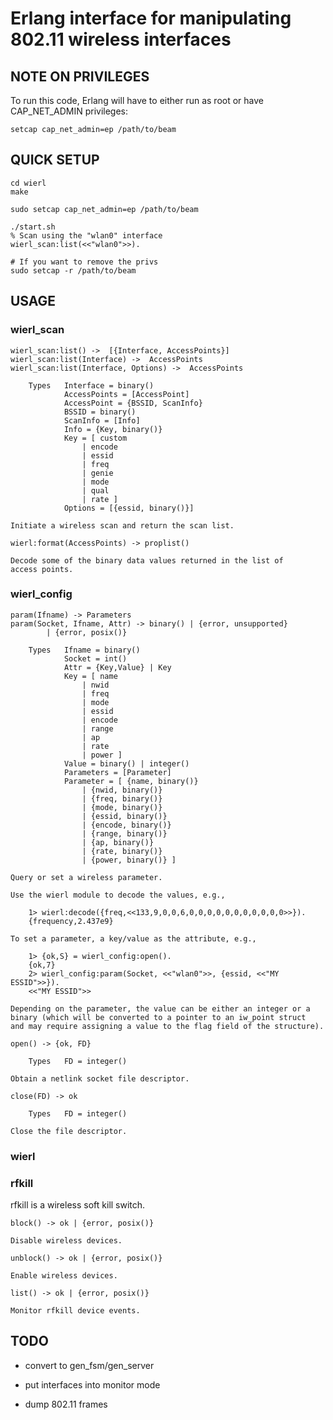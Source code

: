 
# Erlang interface for manipulating 802.11 wireless interfaces

## NOTE ON PRIVILEGES

To run this code, Erlang will have to either run as root or have
CAP\_NET\_ADMIN privileges:

    setcap cap_net_admin=ep /path/to/beam


## QUICK SETUP

    cd wierl
    make

    sudo setcap cap_net_admin=ep /path/to/beam

    ./start.sh
    % Scan using the "wlan0" interface 
    wierl_scan:list(<<"wlan0">>).

    # If you want to remove the privs
    sudo setcap -r /path/to/beam


## USAGE

### wierl_scan

    wierl_scan:list() ->  [{Interface, AccessPoints}]
    wierl_scan:list(Interface) ->  AccessPoints
    wierl_scan:list(Interface, Options) ->  AccessPoints

        Types   Interface = binary()
                AccessPoints = [AccessPoint]
                AccessPoint = {BSSID, ScanInfo}
                BSSID = binary()
                ScanInfo = [Info]
                Info = {Key, binary()}
                Key = [ custom
                    | encode
                    | essid
                    | freq
                    | genie
                    | mode
                    | qual
                    | rate ]
                Options = [{essid, binary()}]

    Initiate a wireless scan and return the scan list.

    wierl:format(AccessPoints) -> proplist()

    Decode some of the binary data values returned in the list of
    access points.

### wierl_config

    param(Ifname) -> Parameters
    param(Socket, Ifname, Attr) -> binary() | {error, unsupported}
            | {error, posix()}

        Types   Ifname = binary()
                Socket = int()
                Attr = {Key,Value} | Key
                Key = [ name
                    | nwid
                    | freq
                    | mode
                    | essid
                    | encode
                    | range
                    | ap
                    | rate
                    | power ]
                Value = binary() | integer()
                Parameters = [Parameter]
                Parameter = [ {name, binary()}
                    | {nwid, binary()}
                    | {freq, binary()}
                    | {mode, binary()}
                    | {essid, binary()}
                    | {encode, binary()}
                    | {range, binary()}
                    | {ap, binary()}
                    | {rate, binary()}
                    | {power, binary()} ]

    Query or set a wireless parameter.

    Use the wierl module to decode the values, e.g.,

        1> wierl:decode({freq,<<133,9,0,0,6,0,0,0,0,0,0,0,0,0,0,0>>}).
        {frequency,2.437e9}

    To set a parameter, a key/value as the attribute, e.g.,

        1> {ok,S} = wierl_config:open().
        {ok,7}
        2> wierl_config:param(Socket, <<"wlan0">>, {essid, <<"MY ESSID">>}).
        <<"MY ESSID">>

    Depending on the parameter, the value can be either an integer or a
    binary (which will be converted to a pointer to an iw_point struct
    and may require assigning a value to the flag field of the structure).

    open() -> {ok, FD}

        Types   FD = integer()

    Obtain a netlink socket file descriptor.

    close(FD) -> ok

        Types   FD = integer()

    Close the file descriptor.

### wierl

### rfkill

rfkill is a wireless soft kill switch.

    block() -> ok | {error, posix()}

    Disable wireless devices.

    unblock() -> ok | {error, posix()}

    Enable wireless devices.

    list() -> ok | {error, posix()}

    Monitor rfkill device events.


## TODO

* convert to gen_fsm/gen_server

* put interfaces into monitor mode

* dump 802.11 frames

